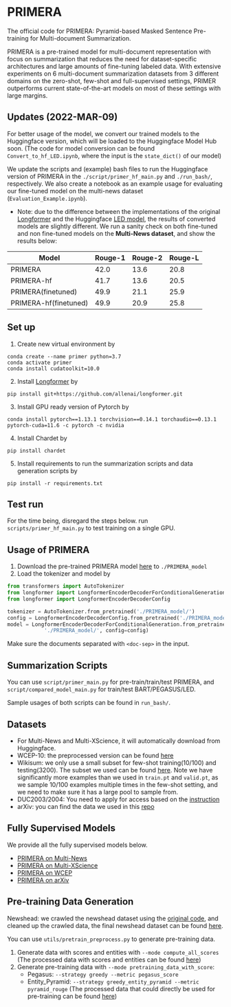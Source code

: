 # PRIMERA
The official code for PRIMERA: Pyramid-based Masked Sentence Pre-training for Multi-document Summarization. 

PRIMERA is a pre-trained model for multi-document representation with focus on summarization that reduces the need for dataset-specific architectures and large amounts of fine-tuning labeled data. With extensive experiments on 6 multi-document summarization datasets from 3 different domains on the zero-shot, few-shot and full-supervised settings, PRIMER outperforms  current state-of-the-art models on most of these settings with large margins.
## Updates (2022-MAR-09)
For better usage of the model, we convert our trained models to the Huggingface version, which will be loaded to the Huggingface Model Hub soon. (The code for model conversion can be found `Convert_to_hf_LED.ipynb`, where the input is the `state_dict()` of our model)

We update the scripts and (example) bash files to run the Huggingface version of PRIMERA in the `./script/primer_hf_main.py` and `./run_bash/`, respectively. We also create a notebook as an example usage for evaluating our fine-tuned model on the multi-news dataset (`Evaluation_Example.ipynb`).

* Note: due to the difference between the implementations of the original [Longformer](https://github.com/allenai/longformer) and the Huggingface [LED model](https://huggingface.co/docs/transformers/model_doc/led), the results of converted models are slightly different. We run a sanity check on both fine-tuned and non fine-tuned models on the **Multi-News dataset**, and show the results below:

| Model | Rouge-1 | Rouge-2 | Rouge-L |
| --- | ----------- |----------- |----------- |
| PRIMERA | 42.0 | 13.6 | 20.8| 
| PRIMERA-hf | 41.7 |13.6 | 20.5|
| PRIMERA(finetuned) | 49.9 | 21.1 | 25.9|
| PRIMERA-hf(finetuned) | 49.9 | 20.9 | 25.8|

## Set up
1. Create new virtual environment by
```
conda create --name primer python=3.7
conda activate primer
conda install cudatoolkit=10.0
```
2. Install [Longformer](https://github.com/allenai/longformer) by 
```
pip install git+https://github.com/allenai/longformer.git
```
3. Install GPU ready version of Pytorch by
```
conda install pytorch==1.13.1 torchvision==0.14.1 torchaudio==0.13.1 pytorch-cuda=11.6 -c pytorch -c nvidia
```
4. Install Chardet by
```
pip install chardet
```
5. Install requirements to run the summarization scripts and data generation scripts by 
```
pip install -r requirements.txt
```

## Test run
For the time being, disregard the steps below. run `scripts/primer_hf_main.py` to test training on a single GPU.

## Usage of PRIMERA
1. Download the pre-trained PRIMERA model [here](https://storage.googleapis.com/primer_summ/PRIMER-large.tar.gz) to `./PRIMERA_model`
2. Load the tokenizer and model by
```python
from transformers import AutoTokenizer
from longformer import LongformerEncoderDecoderForConditionalGeneration
from longformer import LongformerEncoderDecoderConfig

tokenizer = AutoTokenizer.from_pretrained('./PRIMERA_model/')
config = LongformerEncoderDecoderConfig.from_pretrained('./PRIMERA_model/')
model = LongformerEncoderDecoderForConditionalGeneration.from_pretrained(
            './PRIMERA_model/', config=config)
```
Make sure the documents separated with `<doc-sep>` in the input.

## Summarization Scripts
You can use `script/primer_main.py` for pre-train/train/test PRIMERA, and `script/compared_model_main.py` for train/test BART/PEGASUS/LED.

Sample usages of both scripts can be found in `run_bash/`.

## Datasets
- For Multi-News and Multi-XScience, it will automatically download from Huggingface.
- WCEP-10: the preprocessed version can be found [here](https://storage.googleapis.com/primer_summ/wcep-10.tar.gz)
- Wikisum: we only use a small subset for few-shot training(10/100) and testing(3200). The subset we used can be found [here](https://storage.googleapis.com/primer_summ/wikisum_subset.tar.gz). Note we have significantly more examples than we used in `train.pt` and  `valid.pt`, as we sample 10/100 examples multiple times in the few-shot setting, and we need to make sure it has a large pool to sample from.
- DUC2003/2004: You need to apply for access based on the [instruction](https://duc.nist.gov/duc2004/)
- arXiv: you can find the data we used in this [repo](https://github.com/armancohan/long-summarization)

## Fully Supervised Models
We provide all the fully supervised models below.
- [PRIMERA on Multi-News](https://storage.googleapis.com/primer_summ/PRIMER_multinews.tar.gz)
- [PRIMERA on Multi-XScience](https://storage.googleapis.com/primer_summ/PRIMER_multixscience.tar.gz)
- [PRIMERA on WCEP](https://storage.googleapis.com/primer_summ/PRIMER_wcep.tar.gz)
- [PRIMERA on arXiv](https://storage.googleapis.com/primer_summ/PRIMER_arxiv.tar.gz)
## Pre-training Data Generation
Newshead: we crawled the newshead dataset using the [original code](https://github.com/google-research-datasets/NewSHead), and cleaned up the crawled data, the final newshead dataset can be found [here](https://storage.googleapis.com/primer_summ/newshead_data.tar.gz).

You can use `utils/pretrain_preprocess.py` to generate pre-training data. 
1. Generate data with scores and entities with `--mode compute_all_scores` (The processed data with scores and entities can be found [here](https://storage.googleapis.com/primer_summ/data_with_score_newshead.tar.gz))
2. Generate pre-training data with `--mode pretraining_data_with_score`:
    - Pegasus: `--strategy greedy --metric pegasus_score`
    - Entity_Pyramid: `--strategy greedy_entity_pyramid --metric pyramid_rouge`
  (The processed data that could directly be used for pre-training can be found [here](https://storage.googleapis.com/primer_summ/processed_pretraining_data.tar.gz))
